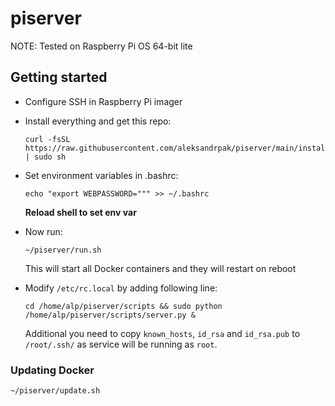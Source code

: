 # piserver

NOTE: Tested on Raspberry Pi OS 64-bit lite

## Getting started

* Configure SSH in Raspberry Pi imager
* Install everything and get this repo:
  ```shell
  curl -fsSL https://raw.githubusercontent.com/aleksandrpak/piserver/main/install.sh | sudo sh
  ```
* Set environment variables in .bashrc:
  ```shell
  echo "export WEBPASSWORD=""" >> ~/.bashrc
  ```
  **Reload shell to set env var**
* Now run:
  ```shell
  ~/piserver/run.sh
  ```
  This will start all Docker containers and they will restart on reboot

* Modify `/etc/rc.local` by adding following line:
  ```shell
  cd /home/alp/piserver/scripts && sudo python /home/alp/piserver/scripts/server.py &
  ```

  Additional you need to copy `known_hosts`, `id_rsa` and `id_rsa.pub` to `/root/.ssh/` as service will be running as `root`.

### Updating Docker

```shell
~/piserver/update.sh
```
